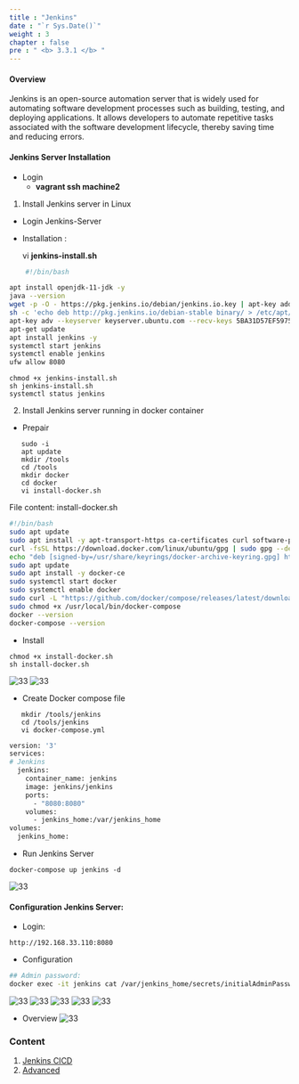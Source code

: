 ```yaml
---
title : "Jenkins"
date : "`r Sys.Date()`"
weight : 3
chapter : false
pre : " <b> 3.3.1 </b> "
---
```


#### Overview
Jenkins is an open-source automation server that is widely used for automating software development processes such as building, testing, and deploying applications. It allows developers to automate repetitive tasks associated with the software development lifecycle, thereby saving time and reducing errors.

#### Jenkins Server Installation
- Login
  - **vagrant ssh machine2**
1. Install Jenkins server in Linux
  - Login Jenkins-Server
  - Installation : 
  
    vi **jenkins-install.sh**
````sh
    #!/bin/bash

apt install openjdk-11-jdk -y
java --version
wget -p -O - https://pkg.jenkins.io/debian/jenkins.io.key | apt-key add -
sh -c 'echo deb http://pkg.jenkins.io/debian-stable binary/ > /etc/apt/sources.list.d/jenkins.list'
apt-key adv --keyserver keyserver.ubuntu.com --recv-keys 5BA31D57EF5975CA
apt-get update
apt install jenkins -y
systemctl start jenkins
systemctl enable jenkins
ufw allow 8080
````
    chmod +x jenkins-install.sh
    sh jenkins-install.sh
    systemctl status jenkins

2. Install Jenkins server running in docker container
  - Prepair
```linux
   sudo -i
   apt update
   mkdir /tools
   cd /tools
   mkdir docker
   cd docker
   vi install-docker.sh
```     
File content: install-docker.sh

```sh
#!/bin/bash
sudo apt update
sudo apt install -y apt-transport-https ca-certificates curl software-properties-common
curl -fsSL https://download.docker.com/linux/ubuntu/gpg | sudo gpg --dearmor -o /usr/share/keyrings/docker-archive-keyring.gpg
echo "deb [signed-by=/usr/share/keyrings/docker-archive-keyring.gpg] https://download.docker.com/linux/ubuntu $(lsb_release -cs) stable" | sudo tee /etc/apt/sources.list.d/docker.list > /dev/null
sudo apt update
sudo apt install -y docker-ce
sudo systemctl start docker
sudo systemctl enable docker
sudo curl -L "https://github.com/docker/compose/releases/latest/download/docker-compose-$(uname -s)-$(uname -m)" -o /usr/local/bin/docker-compose
sudo chmod +x /usr/local/bin/docker-compose
docker --version
docker-compose --version
```
  - Install
```linux
chmod +x install-docker.sh
sh install-docker.sh

```
![33](/cicd-ws/images/3-config/3.3-labs/3.3.1-jenkins/1.png)
![33](/cicd-ws/images/3-config/3.3-labs/3.3.1-jenkins/2.png)

- Create Docker compose file
```linux
   mkdir /tools/jenkins
   cd /tools/jenkins
   vi docker-compose.yml
```

```sh
version: '3'
services:
# Jenkins  
  jenkins:
    container_name: jenkins
    image: jenkins/jenkins
    ports:
      - "8080:8080"
    volumes:
      - jenkins_home:/var/jenkins_home
volumes:
  jenkins_home:
```
- Run Jenkins Server
```linux
docker-compose up jenkins -d
```
![33](/cicd-ws/images/3-config/3.3-labs/3.3.1-jenkins/3.png)

#### Configuration Jenkins Server:
- Login:
```linux
http://192.168.33.110:8080
```
- Configuration
    
 ```sh
## Admin password: 
docker exec -it jenkins cat /var/jenkins_home/secrets/initialAdminPassword
```
![33](/cicd-ws/images/3-config/3.3-labs/3.3.1-jenkins/4.png)
![33](/cicd-ws/images/3-config/3.3-labs/3.3.1-jenkins/5.png)
![33](/cicd-ws/images/3-config/3.3-labs/3.3.1-jenkins/6.png)
![33](/cicd-ws/images/3-config/3.3-labs/3.3.1-jenkins/7.png)
![33](/cicd-ws/images/3-config/3.3-labs/3.3.1-jenkins/8.png)
- Overview
![33](/cicd-ws/images/3-config/3.3-labs/3.3.1-jenkins/9.png)


### Content

1. [Jenkins CICD](3.3.1.1-cicd/)
2. [Advanced](3.3.1.2-advanced/)
